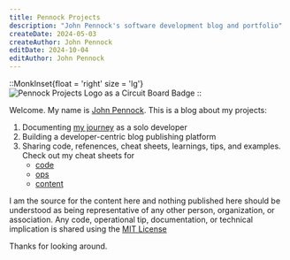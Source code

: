 ```yaml
---
title: Pennock Projects
description: "John Pennock's software development blog and portfolio"
createDate: 2024-05-03
createAuthor: John Pennock
editDate: 2024-10-04
editAuthor: John Pennock
--- 
```


::MonkInset{float = 'right' size = 'lg'}
![Pennock Projects Logo as a Circuit Board Badge](/images/PennockProjectsLogo.png)
::

Welcome. My name is [John Pennock](/about).  This is a blog about my projects:
1) Documenting [my journey](/blog) as a solo developer
2) Building a developer-centric blog publishing platform
3) Sharing code, refenences, cheat sheets, learnings, tips, and examples. Check out my cheat sheets for
    - [code](/code)
    - [ops](/ops)
    - [content](/contenttips)

I am the source for the content here and nothing published here should be understood as being representative of any other person, organization, or association.  Any code, operational tip, documentation, or technical implication is shared using the [MIT License](/license)

Thanks for looking around.
